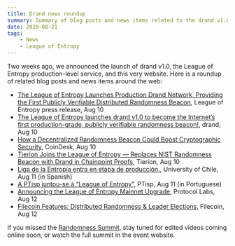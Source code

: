 ```yaml
---
title: Drand news roundup
summary: Summary of blog posts and news items related to the drand v1.0 announcement.
date: 2020-08-21
tags:
    - News
    - League of Entropy
---
```


Two weeks ago, we announced the launch of drand v1.0, the League of Entropy production-level service, and this very website. Here is a roundup of related blog posts and news items around the web:

* [The League of Entropy Launches Production Drand Network, Providing the First Publicly Verifiable Distributed Randomness Beacon](https://www.prnewswire.com/news-releases/the-league-of-entropy-launches-production-drand-network-providing-the-first-publicly-verifiable-distributed-randomness-beacon-301109096.html), League of Entropy press release, Aug 10
* [The League of Entropy launches drand v1.0 to become the Internet’s first production-grade, publicly verifiable randomness beacon!](https://drand.love/blog/2020/08/10/drand-launches-v1-0/), drand, Aug 10
* [How a Decentralized Randomness Beacon Could Boost Cryptographic Security](https://www.coindesk.com/how-a-decentralized-randomness-beacon-could-boost-cryptographic-security), CoinDesk, Aug 10
* [Tierion Joins the League of Entropy — Replaces NIST Randomness Beacon with Drand in Chainpoint Proofs](https://medium.com/tierion/tierion-joins-the-league-of-entropy-replaces-nist-randomness-beacon-with-drand-in-chainpoint-9f3c32f0cd9b), Tierion, Aug 10
* [Liga de la Entropía entra en etapa de producción.](https://www.clcert.cl/2020/08/11/drand_uchile.html), University of Chile, Aug 11 (in Spanish)
* [A PTisp juntou-se à “League of Entropy”](https://blog.ptisp.pt/a-ptisp-juntou-se-league-of-entropy/), PTisp, Aug 11 (in Portuguese)
* [Announcing the League of Entropy Mainnet Upgrade](https://protocol.ai/blog/announcing-league-of-entropy-mainnet-upgrade/), Protocol Labs, Aug 12
* [Filecoin Features: Distributed Randomness & Leader Elections](https://filecoin.io/blog/distributed-randomness-and-leader-elections/), Filecoin, Aug 12

If you missed the [Randomness Summit](https://randomness2020.com/), stay tuned for edited videos coming online soon, or watch the full summit in the event website.
